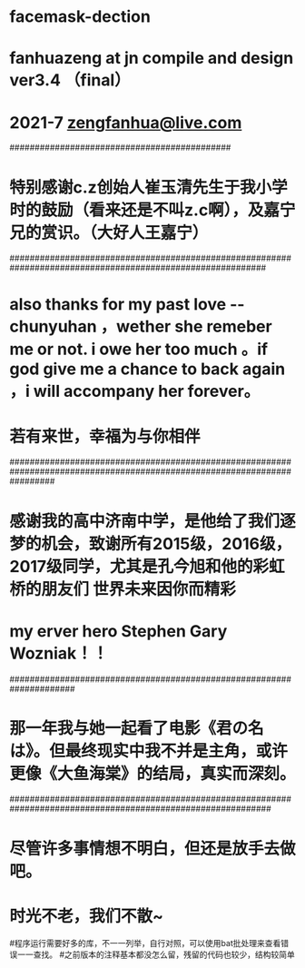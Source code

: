 # facemask-dection
# fanhuazeng at jn compile and design ver3.4 （final）
# 2021-7 zengfanhua@live.com 
############################################
# 特别感谢c.z创始人崔玉清先生于我小学时的鼓励（看来还是不叫z.c啊），及嘉宁兄的赏识。（大好人王嘉宁）
###########################################################################################################
# also thanks for my past love -- chunyuhan ，wether she remeber me or not.  i owe her too much 。if god give me a chance to back again ，i will accompany her forever。
# 若有来世，幸福为与你相伴
#########################################################################################################################
# 感谢我的高中济南中学，是他给了我们逐梦的机会，致谢所有2015级，2016级，2017级同学，尤其是孔今旭和他的彩虹桥的朋友们 世界未来因你而精彩 
# my erver hero Stephen Gary Wozniak！！ 
#####################################################################
# 那一年我与她一起看了电影《君の名は》。但最终现实中我不并是主角，或许更像《大鱼海棠》的结局，真实而深刻。
############################################################################################################
# 尽管许多事情想不明白，但还是放手去做吧。
# 时光不老，我们不散~


#程序运行需要好多的库，不一一列举，自行对照，可以使用bat批处理来查看错误一一查找。
#之前版本的注释基本都没怎么留，残留的代码也较少，结构较简单
